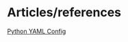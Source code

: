 # Articles/references
[Python YAML Config](https://betterdatascience.com/python-yaml-configuration-files/)